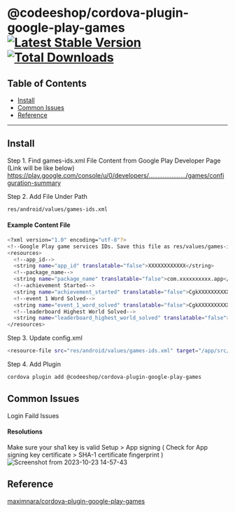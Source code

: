 @codeeshop/cordova-plugin-google-play-games [![Latest Stable Version](https://img.shields.io/npm/v/@codeeshop/cordova-plugin-google-play-games.svg)](https://www.npmjs.com/package/@codeeshop/cordova-plugin-google-play-games) [![Total Downloads](https://img.shields.io/npm/dt/@codeeshop/cordova-plugin-google-play-games.svg)](https://npm-stat.com/charts.html?package=@codeeshop/cordova-plugin-google-play-games)
========================

## Table of Contents

- [Install](#install)
- [Common Issues](#common-issues)
- [Reference](#reference)

-------- 

## Install

Step 1. Find games-ids.xml File Content from Google Play Developer Page (Link will be like below)
https://play.google.com/console/u/0/developers/...................../games/configuration-summary

Step 2. Add File Under Path

```bash
res/android/values/games-ids.xml
```

#### Example Content File

```bash
<?xml version="1.0" encoding="utf-8"?>
<!--Google Play game services IDs. Save this file as res/values/games-ids.xml in your project.-->
<resources>
  <!--app_id-->
  <string name="app_id" translatable="false">XXXXXXXXXXXX</string>
  <!--package_name-->
  <string name="package_name" translatable="false">com.xxxxxxxxxx.app</string>
  <!--achievement Started-->
  <string name="achievement_started" translatable="false">CgkXXXXXXXXXX</string>
  <!--event 1 Word Solved-->
  <string name="event_1_word_solved" translatable="false">CgkXXXXXXXXXX</string>
  <!--leaderboard Highest World Solved-->
  <string name="leaderboard_highest_world_solved" translatable="false">CgkXXXXXXXXXX</string>
</resources>
```
Step 3. Update config.xml 

```bash
<resource-file src="res/android/values/games-ids.xml" target="/app/src/main/res/values/games-ids.xml" />
```
Step 4. Add Plugin

```bash
cordova plugin add @codeeshop/cordova-plugin-google-play-games
```

## Common Issues

Login Faild Issues

#### Resolutions
Make sure your sha1 key is valid
Setup > App signing ( Check for App signing key certificate > SHA-1 certificate fingerprint )
![Screenshot from 2023-10-23 14-57-43](https://github.com/codeeshop-oc/cordova-plugin-google-play-games/assets/54684361/e7bf9c66-74de-4cec-942d-66fa514981bd)

## Reference

[maximnara/cordova-plugin-google-play-games](https://github.com/maximnara/cordova-plugin-google-play-games)
